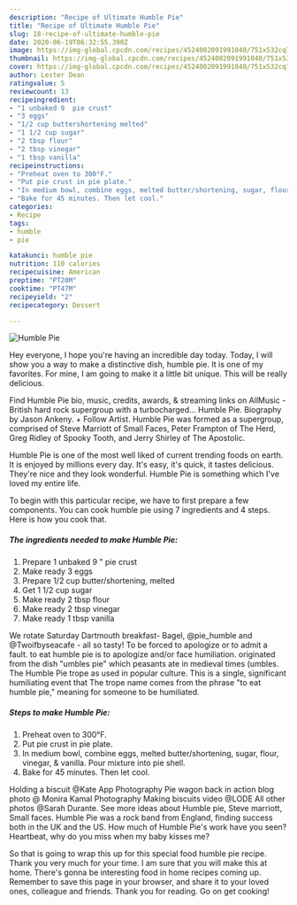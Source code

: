 ```yaml
---
description: "Recipe of Ultimate Humble Pie"
title: "Recipe of Ultimate Humble Pie"
slug: 18-recipe-of-ultimate-humble-pie
date: 2020-06-19T06:32:55.390Z
image: https://img-global.cpcdn.com/recipes/4524002091991040/751x532cq70/humble-pie-recipe-main-photo.jpg
thumbnail: https://img-global.cpcdn.com/recipes/4524002091991040/751x532cq70/humble-pie-recipe-main-photo.jpg
cover: https://img-global.cpcdn.com/recipes/4524002091991040/751x532cq70/humble-pie-recipe-main-photo.jpg
author: Lester Dean
ratingvalue: 5
reviewcount: 13
recipeingredient:
- "1 unbaked 9  pie crust"
- "3 eggs"
- "1/2 cup buttershortening melted"
- "1 1/2 cup sugar"
- "2 tbsp flour"
- "2 tbsp vinegar"
- "1 tbsp vanilla"
recipeinstructions:
- "Preheat oven to 300°F."
- "Put pie crust in pie plate."
- "In medium bowl, combine eggs, melted butter/shortening, sugar, flour, vinegar, &amp; vanilla. Pour mixture into pie shell."
- "Bake for 45 minutes. Then let cool."
categories:
- Recipe
tags:
- humble
- pie

katakunci: humble pie 
nutrition: 110 calories
recipecuisine: American
preptime: "PT20M"
cooktime: "PT47M"
recipeyield: "2"
recipecategory: Dessert

---
```



![Humble Pie](https://img-global.cpcdn.com/recipes/4524002091991040/751x532cq70/humble-pie-recipe-main-photo.jpg)

Hey everyone, I hope you're having an incredible day today. Today, I will show you a way to make a distinctive dish, humble pie. It is one of my favorites. For mine, I am going to make it a little bit unique. This will be really delicious.

Find Humble Pie bio, music, credits, awards, &amp; streaming links on AllMusic - British hard rock supergroup with a turbocharged… Humble Pie. Biography by Jason Ankeny. + Follow Artist. Humble Pie was formed as a supergroup, comprised of Steve Marriott of Small Faces, Peter Frampton of The Herd, Greg Ridley of Spooky Tooth, and Jerry Shirley of The Apostolic.

Humble Pie is one of the most well liked of current trending foods on earth. It is enjoyed by millions every day. It's easy, it's quick, it tastes delicious. They're nice and they look wonderful. Humble Pie is something which I've loved my entire life.


To begin with this particular recipe, we have to first prepare a few components. You can cook humble pie using 7 ingredients and 4 steps. Here is how you cook that.

<!--inarticleads1-->

##### The ingredients needed to make Humble Pie:

1. Prepare 1 unbaked 9 &#34; pie crust
1. Make ready 3 eggs
1. Prepare 1/2 cup butter/shortening, melted
1. Get 1 1/2 cup sugar
1. Make ready 2 tbsp flour
1. Make ready 2 tbsp vinegar
1. Make ready 1 tbsp vanilla


We rotate Saturday Dartmouth breakfast- Bagel, @pie_humble and @Twoifbyseacafe - all so tasty! To be forced to apologize or to admit a fault. to eat humble pie is to apologize and/or face humiliation. originated from the dish &#34;umbles pie&#34; which peasants ate in medieval times (umbles. The Humble Pie trope as used in popular culture. This is a single, significant humiliating event that The trope name comes from the phrase &#34;to eat humble pie,&#34; meaning for someone to be humiliated. 

<!--inarticleads2-->

##### Steps to make Humble Pie:

1. Preheat oven to 300°F.
1. Put pie crust in pie plate.
1. In medium bowl, combine eggs, melted butter/shortening, sugar, flour, vinegar, &amp; vanilla. Pour mixture into pie shell.
1. Bake for 45 minutes. Then let cool.


Holding a biscuit @Kate App Photography Pie wagon back in action blog photo @ Monira Kamal Photography Making biscuits video @LODE All other photos @Sarah Durante. See more ideas about Humble pie, Steve marriott, Small faces. Humble Pie was a rock band from England, finding success both in the UK and the US. How much of Humble Pie&#39;s work have you seen? Heartbeat, why do you miss when my baby kisses me? 

So that is going to wrap this up for this special food humble pie recipe. Thank you very much for your time. I am sure that you will make this at home. There's gonna be interesting food in home recipes coming up. Remember to save this page in your browser, and share it to your loved ones, colleague and friends. Thank you for reading. Go on get cooking!
